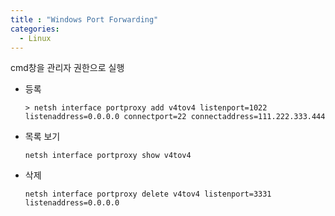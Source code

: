 ```yaml
---
title : "Windows Port Forwarding"
categories:
  - Linux
---
```


cmd창을 관리자 권한으로 실행

- 등록

    ~~~
    > netsh interface portproxy add v4tov4 listenport=1022 listenaddress=0.0.0.0 connectport=22 connectaddress=111.222.333.444
    ~~~

- 목록 보기

    ~~~
    netsh interface portproxy show v4tov4
    ~~~

- 삭제

    ~~~
    netsh interface portproxy delete v4tov4 listenport=3331 listenaddress=0.0.0.0
    ~~~